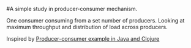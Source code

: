 #A simple study in producer-consumer mechanism.

One consumer consuming from a set number of producers. Looking at maximum throughput and distribution of load across producers. 

Inspired by [Producer-consumer example in Java and Clojure](http://tindaloscode.blogspot.co.uk/2014/11/procuder-consumer-example-in-java-and.html "http://tindaloscode.blogspot.co.uk/2014/11/procuder-consumer-example-in-java-and.html")
